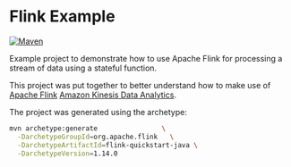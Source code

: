 Flink Example
=============

[![Maven](https://github.com/SingingBush/flink-example/actions/workflows/maven.yml/badge.svg)](https://github.com/SingingBush/flink-example/actions/workflows/maven.yml)

Example project to demonstrate how to use Apache Flink for processing a stream of data using a stateful function.

This project was put together to better understand how to make use of [Apache Flink](https://flink.apache.org/) [Amazon Kinesis Data Analytics](https://aws.amazon.com/kinesis/data-analytics/).

The project was generated using the archetype:

```bash
mvn archetype:generate                \
  -DarchetypeGroupId=org.apache.flink   \
  -DarchetypeArtifactId=flink-quickstart-java \
  -DarchetypeVersion=1.14.0
```